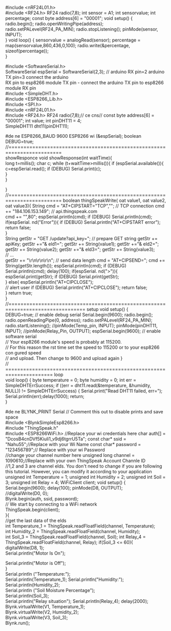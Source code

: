 #include <nRF24L01.h>  
#include <RF24.h> RF24 radio(7,8); int sensor = A1; int sensorvalue; int percentage; const byte address[6] = "00001"; void setup() {  
radio.begin(); radio.openWritingPipe(address); radio.setPALevel(RF24_PA_MIN); radio.stopListening(); pinMode(sensor, INPUT);  
} void loop() { sensorvalue = analogRead(sensor); percentage = map(sensorvalue,860,436,0,100); radio.write(&percentage, sizeof(percentage));  
}  


#include <SoftwareSerial.h>  
SoftwareSerial espSerial = SoftwareSerial(2,3); // arduino RX pin=2 arduino TX pin=3 connect the arduino  
RX pin to esp8266 module TX pin - connect the arduino TX pin to esp8266 module RX pin  
#include <SimpleDHT.h>  
#include <ESP8266_Lib.h>  
#include <SPI.h>  
#include <nRF24L01.h>  
#include <RF24.h> RF24 radio(7,8);// ce cns// const byte address[6] = "00001"; int value; int pinDHT11 = 4;  
SimpleDHT11 dht11(pinDHT11);  

#de ne ESP8266_BAUD 9600 ESP8266 wi (&espSerial); boolean DEBUG=true;  
//========================================================================  
 showResponce void showResponse(int waitTime){  
long t=millis(); char c; while (t+waitTime>millis()){ if (espSerial.available()){ c=espSerial.read(); if (DEBUG) Serial.print(c);  
}  
}  

}  
//======================================================================== boolean thingSpeakWrite( oat value1, oat value2, oat value3){ String cmd = "AT+CIPSTART=\"TCP\",\""; // TCP connection cmd += "184.106.153.149"; // api.thingspeak.com  
cmd += "\",80"; espSerial.println(cmd); if (DEBUG) Serial.println(cmd); if(espSerial. nd("Error")){ if (DEBUG) Serial.println("AT+CIPSTART error"); return false;  
}  
String getStr = "GET /update?api_key="; // prepare GET string getStr += apiKey; getStr +="& eld1="; getStr += String(value1); getStr +="& eld2="; getStr += String(value2); getStr +="& eld3="; getStr += String(value3);  
// ...  
getStr += "\r\n\r\n\r\n"; // send data length cmd = "AT+CIPSEND="; cmd += String(getStr.length()); espSerial.println(cmd); if (DEBUG) Serial.println(cmd); delay(100); if(espSerial. nd(">")){ espSerial.print(getStr); if (DEBUG) Serial.print(getStr);  
} else{ espSerial.println("AT+CIPCLOSE");  
// alert user if (DEBUG) Serial.println("AT+CIPCLOSE"); return false;  
} return true;  
}  
//================================================================================ setup void setup() {  
DEBUG=true; // enable debug serial Serial.begin(9600); radio.begin(); radio.openReadingPipe(0, address); radio.setPALevel(RF24_PA_MIN); radio.startListening(); //pinMode(Temp_pin, INPUT); pinMode(pinDHT11, INPUT); //pinMode(Relay_Pin, OUTPUT); espSerial.begin(9600); // enable software serial  
// Your esp8266 module's speed is probably at 115200.  
// For this reason the rst time set the speed to 115200 or to your esp8266 con gured speed  
// and upload. Then change to 9600 and upload again 
}  
// ====================================================================== loop  
void loop() { byte temperature = 0; byte humidity = 0; int err = SimpleDHTErrSuccess; if ((err = dht11.read(&temperature, &humidity, NULL)) != SimpleDHTErrSuccess) { Serial.print("Read DHT11 failed, err="); Serial.println(err);delay(1000); return;  
}  

#de ne BLYNK_PRINT Serial // Comment this out to disable prints and save space  
#include <BlynkSimpleEsp8266.h>  
#include "ThingSpeak.h"  
#include <ESP8266WiFi.h> //Replace your wi credentials here char auth[] = "DcosB4cnDVf5Kiuli1_v9dj6tgrrU5Ta"; const char* ssid = "Nahu55";//Replace with your Wi Name const char* password = "123456789";// Replace with your wi Password  
//change your channel number here unsigned long channel = 1090610;//Replace with your own ThingSpeak Account Channle ID  
//1,2 and 3 are channel elds. You don't need to change if you are following this tutorial. However, you can modify it according to your application  
unsigned int Temperature = 1; unsigned int Humidity = 2; unsigned int Soil = 3; unsigned int Relay = 4; WiFiClient client; void setup() { Serial.begin(9600); delay(100); pinMode(D8, OUTPUT);  
//digitalWrite(D0, 0);  
Blynk.begin(auth, ssid, password);  
// We start by connecting to a WiFi network  
ThingSpeak.begin(client);  
}{  
//get the last data of the elds  
 int Temperature_1 = ThingSpeak.readFloatField(channel, Temperature);  
 int Humidity_2 = ThingSpeak.readFloatField(channel, Humidity);  
 int Soil_3 = ThingSpeak.readFloatField(channel, Soil);  int Relay_4 = ThingSpeak.readFloatField(channel, Relay); if(Soil_3 <= 60){ digitalWrite(D8, 1);  
Serial.println("Motor Is On");  

Serial.println("Motor is Off");  
}  
Serial.println ("Temperature:");   
Serial.println(Temperature_1); Serial.println("Humidity:"); Serial.println(Humidity_2);  
Serial.println ("Soil Moisture Percentage");   
Serial.println(Soil_3);  
Serial.println("Relay situation"); Serial.println(Relay_4); delay(2000);  
Blynk.virtualWrite(V1, Temperature_1);  
Blynk.virtualWrite(V2, Humidity_2);  
Blynk.virtualWrite(V3, Soil_3);  
Blynk.run();
